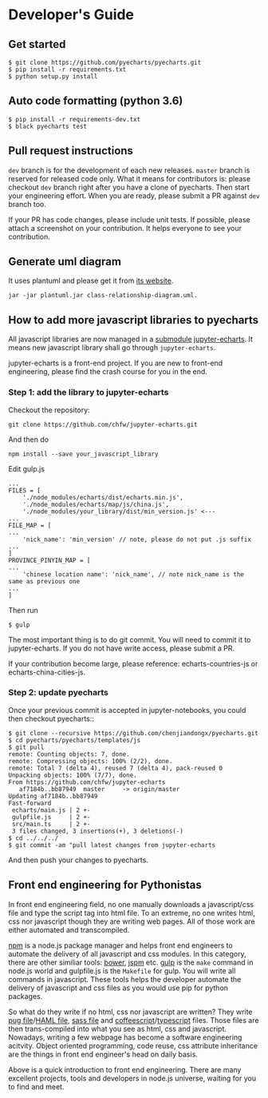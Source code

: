 # Developer's Guide

## Get started


```
$ git clone https://github.com/pyecharts/pyecharts.git
$ pip install -r requirements.txt
$ python setup.py install
```

## Auto code formatting (python 3.6)

```
$ pip install -r requirements-dev.txt
$ black pyecharts test
```

## Pull request instructions

`dev` branch is for the development of each new releases. `master` branch is reserved for released code only. What it means for contributors is:
please checkout `dev` branch right after you have a clone of pyecharts. Then start your engineering effort. When you are ready, please submit a PR
against `dev` branch too.

If your PR has code changes, please include unit tests. If possible, please attach a screenshot on your contribution. It helps everyone to see your contribution.

## Generate uml diagram

It uses plantuml and please get it from [its website](http://plantuml.com).

```
jar -jar plantuml.jar class-relationship-diagram.uml.
```

## How to add more javascript libraries to pyecharts

All javascript libraries are now managed in a [submodule](https://git-scm.com/docs/git-submodule) [jupyter-echarts](https://github.com/chfw/jupyter-echarts). It means
new javascript library shall go through `jupyter-echarts`.

jupyter-echarts is a front-end project. If you are new to front-end engineering, please find the crash course for you in the end.

### Step 1: add the library to jupyter-echarts

Checkout the repository:

```
git clone https://github.com/chfw/jupyter-echarts.git
```

And then do

```
npm install --save your_javascript_library
```

Edit gulp.js

```
...
FILES = [
    './node_modules/echarts/dist/echarts.min.js',
    './node_modules/echarts/map/js/china.js',
    './node_modules/your_library/dist/min_version.js' <---
...
FILE_MAP = [
...
    'nick_name': 'min_version' // note, please do not put .js suffix
...
]
PROVINCE_PINYIN_MAP = [
...
    'chinese location name': 'nick_name', // note nick_name is the same as previous one
...
]
```

Then run

```
$ gulp
```

The most important thing is to do git commit. You will need to commit it
to jupyter-echarts. If you do not have write access, please submit a PR.

If your contribution become large, please reference: echarts-countries-js or
echarts-china-cities-js.

### Step 2: update pyecharts

Once your previous commit is accepted in jupyter-notebooks, you could then
checkout pyecharts::

```
$ git clone --recursive https://github.com/chenjiandongx/pyecharts.git
$ cd pyecharts/pyecharts/templates/js
$ git pull
remote: Counting objects: 7, done.
remote: Compressing objects: 100% (2/2), done.
remote: Total 7 (delta 4), reused 7 (delta 4), pack-reused 0
Unpacking objects: 100% (7/7), done.
From https://github.com/chfw/jupyter-echarts
   af7184b..bb87949  master     -> origin/master
Updating af7184b..bb87949
Fast-forward
 echarts/main.js | 2 +-
 gulpfile.js     | 2 +-
 src/main.ts     | 2 +-
 3 files changed, 3 insertions(+), 3 deletions(-)
$ cd ../../../
$ git commit -am "pull latest changes from jupyter-echarts
```

And then push your changes to pyecharts.


## Front end engineering for Pythonistas

In front end engineering field, no one manually downloads a javascript/css file
and type the script tag into html file. To an extreme, no one writes html, css
nor javascript though they are writing web pages. All of those work are either
automated and transcompiled.

[npm](https://docs.npmjs.com/getting-started/what-is-npm) is a node.js package manager and helps front end engineers to automate
the delivery of all javascript and css modules. In this category, there are
other similiar tools: [bower](https://bower.io), [jspm](https://jspm.io) etc. [gulp](https://gulpjs.com) is the `make` command in node.js 
world and gulpfile.js is the `Makefile` for gulp. You will write all commands 
in javascript. These tools helps the developer automate the delivery of 
javascript and css files as you would use pip for python packages.

So what do they write if no html, css nor javascript are written? They write
[pug file](https://pugjs.org/api/getting-started.html)/[HAML file](http://haml.info), [sass file](http://sass-lang.com) and [coffeescript](http://coffeescript.org)/[typescript](http://www.typescriptlang.org) files. Those files
are then trans-compiled into what you see as html, css and javascript. Nowadays,
writing a few webpage has become a software engineering acitvity. Object
oriented programming, code reuse, css attribute inheritance are the things
in front end engineer's head on daily basis.

Above is a quick introduction to front end engineering. There are many excellent
projects, tools and developers in node.js universe, waiting for you to find and
meet.

